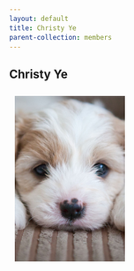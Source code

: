 ```yaml
---
layout: default
title: Christy Ye
parent-collection: members
---
```


## Christy Ye
<img src="/media/test_puppy.png" alt="1" width = 200px height = 300px style="object-fit: cover; float: left; margin: 10px">

